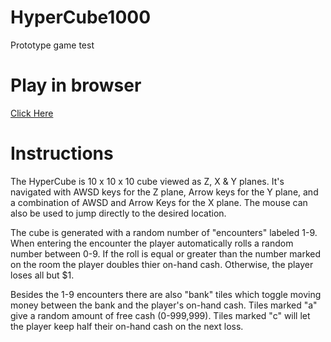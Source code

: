 # HyperCube1000

Prototype game test 

# Play in browser

[Click Here](https://doomlazer.github.io/HyperCube1000)

# Instructions 

The HyperCube is 10 x 10 x 10 cube viewed as Z, X & Y planes. It's navigated with AWSD keys 
for the Z plane, Arrow keys for the Y plane, and a combination of AWSD and Arrow Keys for 
the X plane. The mouse can also be used to jump directly to the desired location.

The cube is generated with a random number of "encounters" labeled 1-9. When entering the
encounter the player automatically rolls a random number between 0-9. If the roll is equal
or greater than the number marked on the room the player doubles thier on-hand cash. Otherwise,
the player loses all but $1.

Besides the 1-9 encounters there are also "bank" tiles which toggle moving money between the
bank and the player's on-hand cash. Tiles marked "a" give a random amount of free cash (0-999,999).
Tiles marked "c" will let the player keep half their on-hand cash on the next loss.